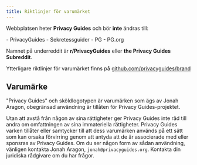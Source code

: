 ```yaml
---
title: Riktlinjer för varumärket
---
```


Webbplatsen heter **Privacy Guides** och bör **inte** ändras till:

<div class="pg-red" markdown>
- PrivacyGuides
- Sekretessguider
- PG
- PG.org
</div>

Namnet på underreddit är **r/PrivacyGuides** eller **the Privacy Guides Subreddit**.

Ytterligare riktlinjer för varumärket finns på [github.com/privacyguides/brand](https://github.com/privacyguides/brand)

## Varumärke

"Privacy Guides" och sköldlogotypen är varumärken som ägs av Jonah Aragon, obegränsad användning är tillåten för Privacy Guides-projektet.

Utan att avstå från någon av sina rättigheter ger Privacy Guides inte råd till andra om omfattningen av sina immateriella rättigheter. Privacy Guides varken tillåter eller samtycker till att dess varumärken används på ett sätt som kan orsaka förvirring genom att antyda att de är associerade med eller sponsras av Privacy Guides. Om du ser någon form av sådan användning, vänligen kontakta Jonah Aragon, `jonah@privacyguides.org`. Kontakta din juridiska rådgivare om du har frågor.
